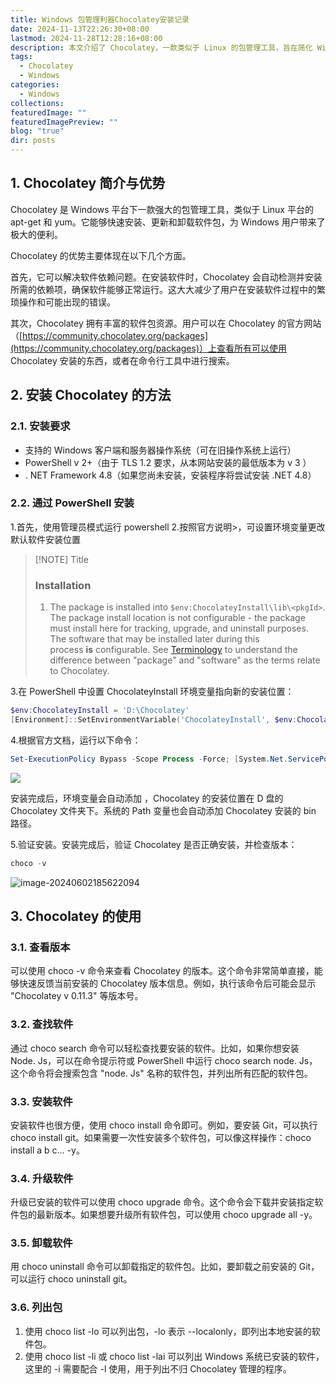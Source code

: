 ```yaml
---
title: Windows 包管理利器Chocolatey安装记录
date: 2024-11-13T22:26:30+08:00
lastmod: 2024-11-28T12:28:16+08:00
description: 本文介绍了 Chocolatey，一款类似于 Linux 的包管理工具，旨在简化 Windows 上的软件安装、更新和卸载流程。文章概述了Chocolatey的优势，包括解决软件依赖问题以及丰富的软件包资源库。还详细说明了通过 PowerShell 安装 Chocolatey 的步骤，包括环境变量的设置和基本的命令示例，如查看版本、搜索、安装、升级和卸载软件包。
tags:
  - Chocolatey
  - Windows
categories:
  - Windows
collections: 
featuredImage: ""
featuredImagePreview: ""
blog: "true"
dir: posts
---
```


## 1. Chocolatey 简介与优势

Chocolatey 是 Windows 平台下一款强大的包管理工具，类似于 Linux 平台的 apt-get 和 yum。它能够快速安装、更新和卸载软件包，为 Windows 用户带来了极大的便利。

Chocolatey 的优势主要体现在以下几个方面。

首先，它可以解决软件依赖问题。在安装软件时，Chocolatey 会自动检测并安装所需的依赖项，确保软件能够正常运行。这大大减少了用户在安装软件过程中的繁琐操作和可能出现的错误。

其次，Chocolatey 拥有丰富的软件包资源。用户可以在 Chocolatey 的官方网站（[https://community.chocolatey.org/packages](https://community.chocolatey.org/packages)）上查看所有可以使用 Chocolatey 安装的东西，或者在命令行工具中进行搜索。

## 2. 安装 Chocolatey 的方法

### 2.1. 安装要求

+ 支持的 Windows 客户端和服务器操作系统（可在旧操作系统上运行）
+ PowerShell v 2+（由于 TLS 1.2 要求，从本网站安装的最低版本为 v 3 ）
+ . NET Framework 4.8（如果您尚未安装，安装程序将尝试安装 .NET 4.8）

### 2.2. 通过 PowerShell 安装

1.首先，使用管理员模式运行 powershell
2.按照官方说明>，可设置环境变量更改默认软件安装位置
> [!NOTE] Title
> ### Installation
> 1. The package is installed into `$env:ChocolateyInstall\lib\<pkgId>`. The package install location is not configurable - the package must install here for tracking, upgrade, and uninstall purposes. The software that may be installed later during this process **is** configurable. See [Terminology](https://docs.chocolatey.org/en-us/getting-started/#terminology) to understand the difference between "package" and "software" as the terms relate to Chocolatey.

3.在 PowerShell 中设置 ChocolateyInstall 环境变量指向新的安装位置：
```powershell
$env:ChocolateyInstall = 'D:\Chocolatey'
[Environment]::SetEnvironmentVariable('ChocolateyInstall', $env:ChocolateyInstall, 'Machine')
```

4.根据官方文档，运行以下命令：
```powershell
Set-ExecutionPolicy Bypass -Scope Process -Force; [System.Net.ServicePointManager]::SecurityProtocol = [System.Net.ServicePointManager]::SecurityProtocol -bor 3072; iex ((New-Object System.Net.WebClient).DownloadString('https://community.chocolatey.org/install.ps1'))
```

![](attachments/2aaf016eb582f61271e1cd98aeecbc47_MD5.png)

安装完成后，环境变量会自动添加 ，Chocolatey 的安装位置在 D 盘的 Chocolatey 文件夹下。系统的 Path 变量也会自动添加 Chocolatey 安装的 bin 路径。

5.验证安装。安装完成后，验证 Chocolatey 是否正确安装，并检查版本：
```powershell
choco -v
```

![image-20240602185622094](attachments/5b7fc728bee73c7d51ad1daab6ed3930_MD5.png)

## 3. Chocolatey 的使用

### 3.1. 查看版本

可以使用 choco -v 命令来查看 Chocolatey 的版本。这个命令非常简单直接，能够快速反馈当前安装的 Chocolatey 版本信息。例如，执行该命令后可能会显示 "Chocolatey v 0.11.3" 等版本号。

### 3.2. 查找软件

通过 choco search <package-name>命令可以轻松查找要安装的软件。比如，如果你想安装 Node. Js，可以在命令提示符或 PowerShell 中运行 choco search node. Js，这个命令将会搜索包含 "node. Js" 名称的软件包，并列出所有匹配的软件包。

### 3.3. 安装软件

安装软件也很方便，使用 choco install <package-name>命令即可。例如，要安装 Git，可以执行 choco install git。如果需要一次性安装多个软件包，可以像这样操作：choco install a b c… -y。

### 3.4. 升级软件

升级已安装的软件可以使用 choco upgrade <package-name>命令。这个命令会下载并安装指定软件包的最新版本。如果想要升级所有软件包，可以使用 choco upgrade all -y。

### 3.5. 卸载软件

用 choco uninstall <package-name>命令可以卸载指定的软件包。比如，要卸载之前安装的 Git，可以运行 choco uninstall git。

### 3.6. 列出包

1. 使用 choco list -lo 可以列出包，-lo 表示 --localonly，即列出本地安装的软件包。
2. 使用 choco list -li 或 choco list -lai 可以列出 Windows 系统已安装的软件，这里的 -i 需要配合 -l 使用，用于列出不归 Chocolatey 管理的程序。
